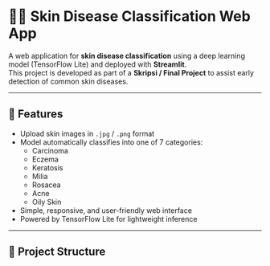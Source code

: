 # 🧑‍⚕️ Skin Disease Classification Web App

A web application for **skin disease classification** using a deep learning model (TensorFlow Lite) and deployed with **Streamlit**.  
This project is developed as part of a **Skripsi / Final Project** to assist early detection of common skin diseases.

---

## 🚀 Features

- Upload skin images in `.jpg` / `.png` format
- Model automatically classifies into one of 7 categories:
  - Carcinoma
  - Eczema
  - Keratosis
  - Milia
  - Rosacea
  - Acne
  - Oily Skin
- Simple, responsive, and user-friendly web interface
- Powered by TensorFlow Lite for lightweight inference

---

## 📂 Project Structure
